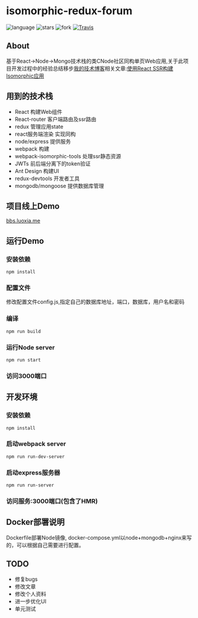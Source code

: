 # isomorphic-redux-forum

![language](https://img.shields.io/badge/language-JavaScript-yellow.svg)
![stars](https://img.shields.io/github/stars/laoqiren/isomorphic-redux-CNode.svg?style=social&label=Star)
![fork](https://img.shields.io/github/forks/laoqiren/isomorphic-redux-CNode.svg?style=social&label=Fork)
[![Travis](https://img.shields.io/travis/rust-lang/rust.svg)]()

## About

基于React->Node->Mongo技术栈的类CNode社区同构单页Web应用,关于此项目开发过程中的经验总结移步[我的技术博客](http://luoxia.me/code)相关文章:[使用React SSR构建Isomorphic应用](http://luoxia.me/code/2017/02/07/%E4%BD%BF%E7%94%A8React%20SSR%E6%9E%84%E5%BB%BAIsomorphic%E5%BA%94%E7%94%A8/)

## 用到的技术栈
<ul>
<li>React 构建Web组件</li>

<li>React-router 客户端路由及ssr路由</li>

<li>redux 管理应用state</li>

<li>react服务端渲染 实现同构</li>

<li>node/express 提供服务</li>

<li>webpack 构建</li>

<li>webpack-isomorphic-tools 处理ssr静态资源</li>

<li>JWTs 前后端分离下的token验证</li>

<li>Ant Design 构建UI</li>

<li>redux-devtools 开发者工具</li>

<li>mongodb/mongoose 提供数据库管理</li>
</ul>

## 项目线上Demo

[bbs.luoxia.me](http://bbs.luoxia.me:8080)

## 运行Demo

### 安装依赖
```
npm install
```
### 配置文件

修改配置文件config.js,指定自己的数据库地址，端口，数据库，用户名和密码

### 编译
```
npm run build
```
### 运行Node server
```
npm run start
```

### 访问3000端口

## 开发环境

### 安装依赖

```
npm install
```

### 启动webpack server
```
npm run run-dev-server
```

### 启动express服务器
```
npm run run-server
```
### 访问服务:3000端口(包含了HMR)

## Docker部署说明

Dockerfile部署Node镜像,
docker-compose.yml以node+mongodb+nginx来写的，可以根据自己需要进行配置。

## TODO
<ul>
    <li>修复bugs</li>
    <li>修改文章</li>
    <li>修改个人资料</li>
    <li>进一步优化UI</li>
    <li>单元测试</li>
</ul>
